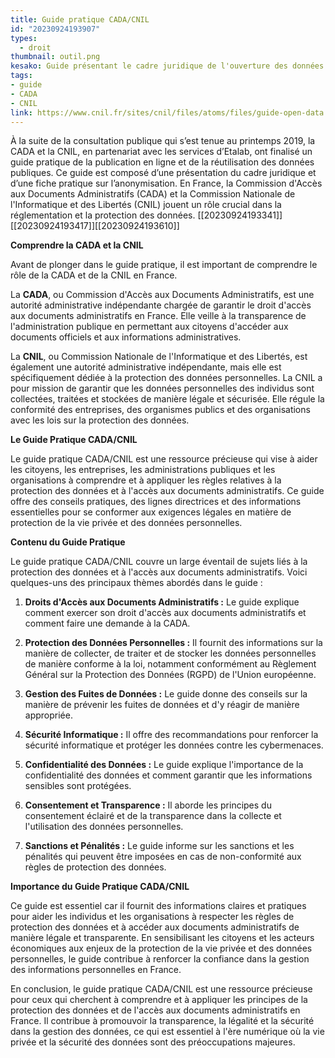 ```yaml
---
title: Guide pratique CADA/CNIL
id: "20230924193907"
types:
  - droit
thumbnail: outil.png
kesako: Guide présentant le cadre juridique de l'ouverture des données
tags:
- guide
- CADA
- CNIL
link: https://www.cnil.fr/sites/cnil/files/atoms/files/guide-open-data.pdf
---
```


À la suite de la consultation publique qui s’est tenue au printemps 2019, la CADA et la CNIL, en partenariat avec les services d’Etalab, ont finalisé un guide pratique de la publication en ligne et de la réutilisation des données publiques. Ce guide est composé d’une présentation du cadre juridique et d’une fiche pratique sur l’anonymisation. En France, la Commission d'Accès aux Documents Administratifs (CADA) et la Commission Nationale de l'Informatique et des Libertés (CNIL) jouent un rôle crucial dans la réglementation et la protection des données. [[20230924193341]] [[20230924193417]][[20230924193610]]

**Comprendre la CADA et la CNIL**

Avant de plonger dans le guide pratique, il est important de comprendre le rôle de la CADA et de la CNIL en France.

La **CADA**, ou Commission d'Accès aux Documents Administratifs, est une autorité administrative indépendante chargée de garantir le droit d'accès aux documents administratifs en France. Elle veille à la transparence de l'administration publique en permettant aux citoyens d'accéder aux documents officiels et aux informations administratives.

La **CNIL**, ou Commission Nationale de l'Informatique et des Libertés, est également une autorité administrative indépendante, mais elle est spécifiquement dédiée à la protection des données personnelles. La CNIL a pour mission de garantir que les données personnelles des individus sont collectées, traitées et stockées de manière légale et sécurisée. Elle régule la conformité des entreprises, des organismes publics et des organisations avec les lois sur la protection des données.

**Le Guide Pratique CADA/CNIL**

Le guide pratique CADA/CNIL est une ressource précieuse qui vise à aider les citoyens, les entreprises, les administrations publiques et les organisations à comprendre et à appliquer les règles relatives à la protection des données et à l'accès aux documents administratifs. Ce guide offre des conseils pratiques, des lignes directrices et des informations essentielles pour se conformer aux exigences légales en matière de protection de la vie privée et des données personnelles.

**Contenu du Guide Pratique**

Le guide pratique CADA/CNIL couvre un large éventail de sujets liés à la protection des données et à l'accès aux documents administratifs. Voici quelques-uns des principaux thèmes abordés dans le guide :

1. **Droits d'Accès aux Documents Administratifs :** Le guide explique comment exercer son droit d'accès aux documents administratifs et comment faire une demande à la CADA.

2. **Protection des Données Personnelles :** Il fournit des informations sur la manière de collecter, de traiter et de stocker les données personnelles de manière conforme à la loi, notamment conformément au Règlement Général sur la Protection des Données (RGPD) de l'Union européenne.

3. **Gestion des Fuites de Données :** Le guide donne des conseils sur la manière de prévenir les fuites de données et d'y réagir de manière appropriée.

4. **Sécurité Informatique :** Il offre des recommandations pour renforcer la sécurité informatique et protéger les données contre les cybermenaces.

5. **Confidentialité des Données :** Le guide explique l'importance de la confidentialité des données et comment garantir que les informations sensibles sont protégées.

6. **Consentement et Transparence :** Il aborde les principes du consentement éclairé et de la transparence dans la collecte et l'utilisation des données personnelles.

7. **Sanctions et Pénalités :** Le guide informe sur les sanctions et les pénalités qui peuvent être imposées en cas de non-conformité aux règles de protection des données.

**Importance du Guide Pratique CADA/CNIL**

Ce guide est essentiel car il fournit des informations claires et pratiques pour aider les individus et les organisations à respecter les règles de protection des données et à accéder aux documents administratifs de manière légale et transparente. En sensibilisant les citoyens et les acteurs économiques aux enjeux de la protection de la vie privée et des données personnelles, le guide contribue à renforcer la confiance dans la gestion des informations personnelles en France.

En conclusion, le guide pratique CADA/CNIL est une ressource précieuse pour ceux qui cherchent à comprendre et à appliquer les principes de la protection des données et de l'accès aux documents administratifs en France. Il contribue à promouvoir la transparence, la légalité et la sécurité dans la gestion des données, ce qui est essentiel à l'ère numérique où la vie privée et la sécurité des données sont des préoccupations majeures.